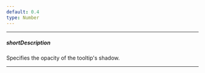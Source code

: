 ```yaml
---
default: 0.4
type: Number
---
```

---
##### shortDescription
Specifies the opacity of the tooltip's shadow.

---

